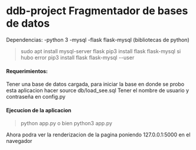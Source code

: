 # ddb-project Fragmentador de bases de datos

Dependencias:
-python 3
-mysql
-flask flask-mysql (bibliotecas de python)

> sudo apt install mysql-server flask 
> pip3 install flask flask-mysql
si hubo error
> pip3 install flask flask-mysql --user

#### Requerimientos: 
Tener una base de datos cargada, para iniciar la base en donde se probo esta aplicacion hacer source db/load_see.sql
Tener el nombre de usuario y contraseña en config.py

#### Ejecucion de la aplicacion
>python app.py 
o bien 
>python3 app.py

Ahora podra ver la renderizacion de la pagina poniendo 127.0.0.1:5000 en el navegador

